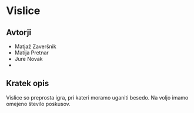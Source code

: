# Vislice

## Avtorji
* Matjaž Zaveršnik
* Matija Pretnar
* Jure Novak
* 
## Kratek opis

Vislice so preprosta igra, pri kateri moramo uganiti besedo.
Na voljo imamo omejeno število poskusov.
